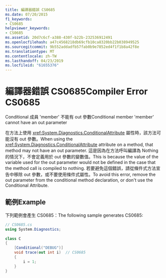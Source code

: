 ```yaml
---
title: 編譯器錯誤 CS0685
ms.date: 07/20/2015
f1_keywords:
- CS0685
helpviewer_keywords:
- CS0685
ms.assetid: 20d7c6cf-a388-430f-b22b-232536912491
ms.openlocfilehash: a47c4568218db69cfb10ca8320bb22b038949525
ms.sourcegitcommit: 9b552addadfb57fab0b9e7852ed4f1f1b8a42f8e
ms.translationtype: MT
ms.contentlocale: zh-TW
ms.lasthandoff: 04/23/2019
ms.locfileid: "61655376"
---
```

# <a name="compiler-error-cs0685"></a><span data-ttu-id="e5303-102">編譯器錯誤 CS0685</span><span class="sxs-lookup"><span data-stu-id="e5303-102">Compiler Error CS0685</span></span>
<span data-ttu-id="e5303-103">Conditional 成員 'member' 不能有 out 參數</span><span class="sxs-lookup"><span data-stu-id="e5303-103">Conditional member 'member' cannot have an out parameter</span></span>  
  
 <span data-ttu-id="e5303-104">在方法上使用 <xref:System.Diagnostics.ConditionalAttribute> 屬性時，該方法可能沒有 out 參數。</span><span class="sxs-lookup"><span data-stu-id="e5303-104">When using the <xref:System.Diagnostics.ConditionalAttribute> attribute on a method, that method may not have an out parameter.</span></span> <span data-ttu-id="e5303-105">這是因為在方法呼叫編譯為 Nothing 的情況下，不會定義用於 out 參數的變數值。</span><span class="sxs-lookup"><span data-stu-id="e5303-105">This is because the value of the variable used for the out parameter would not be defined in the case that the method call is compiled to nothing.</span></span> <span data-ttu-id="e5303-106">若要避免這個錯誤，請從條件式方法宣告中移除 out 參數，或不要使用條件式屬性。</span><span class="sxs-lookup"><span data-stu-id="e5303-106">To avoid this error, remove the out parameter from the conditional method declaration, or don't use the Conditional Attribute.</span></span>  
  
## <a name="example"></a><span data-ttu-id="e5303-107">範例</span><span class="sxs-lookup"><span data-stu-id="e5303-107">Example</span></span>  
 <span data-ttu-id="e5303-108">下列範例會產生 CS0685：</span><span class="sxs-lookup"><span data-stu-id="e5303-108">The following sample generates CS0685:</span></span>  
  
```csharp  
// CS0685.cs  
using System.Diagnostics;  
  
class C  
{  
    [Conditional("DEBUG")]  
    void trace(out int i)  // CS0685  
    {  
        i = 1;  
    }  
}  
```

